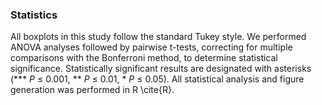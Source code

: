 ### Statistics

All boxplots in this study follow the standard Tukey style. We performed ANOVA analyses followed by pairwise t-tests, correcting for multiple comparisons with the Bonferroni method, to determine statistical significance. Statistically significant results are designated with asterisks (*** _P_ ≤ 0.001, ** _P_ ≤ 0.01, * _P_ ≤ 0.05). All statistical analysis and figure generation was performed in R \cite{R}.
